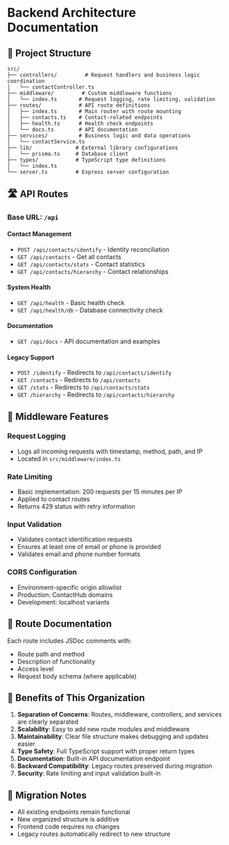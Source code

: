 # Backend Architecture Documentation

## 📁 Project Structure

```
src/
├── controllers/         # Request handlers and business logic coordination
│   └── contactController.ts
├── middleware/         # Custom middleware functions
│   └── index.ts       # Request logging, rate limiting, validation
├── routes/            # API route definitions
│   ├── index.ts       # Main router with route mounting
│   ├── contacts.ts    # Contact-related endpoints
│   ├── health.ts      # Health check endpoints
│   └── docs.ts        # API documentation
├── services/          # Business logic and data operations
│   └── contactService.ts
├── lib/              # External library configurations
│   └── prisma.ts     # Database client
├── types/            # TypeScript type definitions
│   └── index.ts
└── server.ts         # Express server configuration
```

## 🛣️ API Routes

### Base URL: `/api`

#### Contact Management
- `POST /api/contacts/identify` - Identity reconciliation
- `GET /api/contacts` - Get all contacts
- `GET /api/contacts/stats` - Contact statistics
- `GET /api/contacts/hierarchy` - Contact relationships

#### System Health
- `GET /api/health` - Basic health check
- `GET /api/health/db` - Database connectivity check

#### Documentation
- `GET /api/docs` - API documentation and examples

#### Legacy Support
- `POST /identify` - Redirects to `/api/contacts/identify`
- `GET /contacts` - Redirects to `/api/contacts`
- `GET /stats` - Redirects to `/api/contacts/stats`
- `GET /hierarchy` - Redirects to `/api/contacts/hierarchy`

## 🔧 Middleware Features

### Request Logging
- Logs all incoming requests with timestamp, method, path, and IP
- Located in `src/middleware/index.ts`

### Rate Limiting
- Basic implementation: 200 requests per 15 minutes per IP
- Applied to contact routes
- Returns 429 status with retry information

### Input Validation
- Validates contact identification requests
- Ensures at least one of email or phone is provided
- Validates email and phone number formats

### CORS Configuration
- Environment-specific origin allowlist
- Production: ContactHub domains
- Development: localhost variants

## 📝 Route Documentation

Each route includes JSDoc comments with:
- Route path and method
- Description of functionality
- Access level
- Request body schema (where applicable)

## 🚀 Benefits of This Organization

1. **Separation of Concerns**: Routes, middleware, controllers, and services are clearly separated
2. **Scalability**: Easy to add new route modules and middleware
3. **Maintainability**: Clear file structure makes debugging and updates easier
4. **Type Safety**: Full TypeScript support with proper return types
5. **Documentation**: Built-in API documentation endpoint
6. **Backward Compatibility**: Legacy routes preserved during migration
7. **Security**: Rate limiting and input validation built-in

## 🔄 Migration Notes

- All existing endpoints remain functional
- New organized structure is additive
- Frontend code requires no changes
- Legacy routes automatically redirect to new structure
